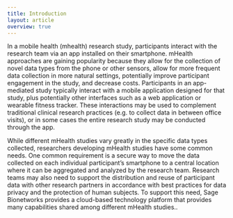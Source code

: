 ```yaml
---
title: Introduction
layout: article
overview: true
---
```


In a mobile health (mhealth) research study, participants interact with the research team via an app installed on their smartphone.  mHealth approaches are gaining popularity because they allow for the collection of novel data types from the phone or other sensors, allow for more frequent data collection in more natural settings, potentially improve participant engagement in the study, and decrease costs.   Participants in an app-mediated study typically interact with a mobile application designed for that study, plus potentially other interfaces such as a web application or wearable fitness tracker.  These interactions may be used to complement traditional clinical research practices (e.g. to collect data in between office visits), or in some cases the entire research study may be conducted through the app.

While different mHealth studies vary greatly in the specific data types collected, researchers developing mHealth studies have some common needs. One common requirement is a secure way to move the data collected on each individual participant’s smartphone to a central location where it can be aggregated and analyzed by the research team.  Research teams may also need to support the distribution and reuse of participant data with other research partners in accordance with best practices for data privacy and the protection of human subjects.  To support this need, Sage Bionetworks provides a cloud-based technology platform that provides many capabilities shared among different mHealth studies..
